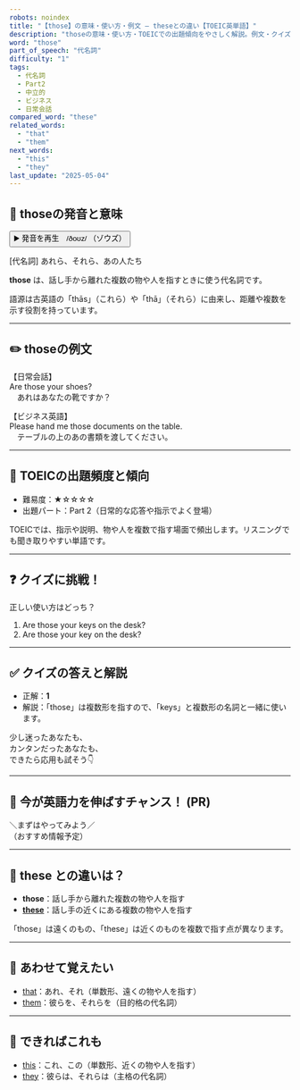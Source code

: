 ```yaml
---
robots: noindex
title: "【those】の意味・使い方・例文 ― theseとの違い【TOEIC英単語】"
description: "thoseの意味・使い方・TOEICでの出題傾向をやさしく解説。例文・クイズ付きでtheseとの違いもわかりやすく学べます。"
word: "those"
part_of_speech: "代名詞"
difficulty: "1"
tags:
  - 代名詞
  - Part2
  - 中立的
  - ビジネス
  - 日常会話
compared_word: "these"
related_words:
  - "that"
  - "them"
next_words:
  - "this"
  - "they"
last_update: "2025-05-04"
---
```


## 🔰 thoseの発音と意味

<button class="play-audio" onclick="playTTS('those')">
  <span class="play-audio-main">
    ▶️ 発音を再生　/ðoʊz/
  </span>
  <span class="play-audio-sub">
    （ゾウズ）
  </span>
</button>

[代名詞] あれら、それら、あの人たち

**those** は、話し手から離れた複数の物や人を指すときに使う代名詞です。

語源は古英語の「thās」（これら）や「thā」（それら）に由来し、距離や複数を示す役割を持っています。

---

## ✏️ thoseの例文

【日常会話】  
Are those your shoes?  
　あれはあなたの靴ですか？

【ビジネス英語】  
Please hand me those documents on the table.  
　テーブルの上のあの書類を渡してください。

---

## 🎯 TOEICの出題頻度と傾向

- 難易度：★☆☆☆☆
- 出題パート：Part 2（日常的な応答や指示でよく登場）

TOEICでは、指示や説明、物や人を複数で指す場面で頻出します。リスニングでも聞き取りやすい単語です。

---

## ❓ クイズに挑戦！

正しい使い方はどっち？

1. Are those your keys on the desk?  
2. Are those your key on the desk?

---

## ✅ クイズの答えと解説

- 正解：**1**
- 解説：「those」は複数形を指すので、「keys」と複数形の名詞と一緒に使います。

少し迷ったあなたも、  
カンタンだったあなたも、  
できたら応用も試そう👇️

---

## 🚀 今が英語力を伸ばすチャンス！ (PR)

<div class="info-center">
＼まずはやってみよう／<br>  
（おすすめ情報予定）
</div>

---

## 🤔  these との違いは？

- **those**：話し手から離れた複数の物や人を指す
- **[these](/word/these)**：話し手の近くにある複数の物や人を指す

「those」は遠くのもの、「these」は近くのものを複数で指す点が異なります。

---

## 🧩 あわせて覚えたい

- [that](/word/that)：あれ、それ（単数形、遠くの物や人を指す）
- [them](/word/them)：彼らを、それらを（目的格の代名詞）

---

## 📖 できればこれも

- [this](/word/this)：これ、この（単数形、近くの物や人を指す）
- [they](/word/they)：彼らは、それらは（主格の代名詞）

<!-- cvid: aid44_bid08 -->
